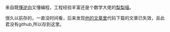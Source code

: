 来自既[懂逆向](https://www.zhihu.com/question/23999930/answer/26345155)又懂编程，工程经验丰富还是个数学大佬的[梨梨喵](https://www.zhihu.com/people/hoshifuri)。

很久以前存的，一直没时间看，后来发现[他的文章里](https://zhuanlan.zhihu.com/p/25411428)代码下载的文章已失效，且此君没有github,所以存到这里。